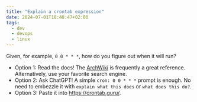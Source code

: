 ```yaml
---
title: "Explain a crontab expression"
date: 2024-07-01T18:48:47+02:00
tags:
  - dev
  - devops
  - linux
---
```


Given, for example, `0 0 * * *`, how do you figure out when it will run?

<!--more-->

- Option 1: Read the docs! The [ArchWiki](https://wiki.archlinux.org/title/Cron)
  is frequently a great reference. Alternatively, use your favorite search
  engine.
- Option 2: Ask ChatGPT! A simple `cron: 0 0 * * *` prompt is enough. No need
  to embezzle it with `explain what this does` or `what does this do?`.
- Option 3: Paste it into https://crontab.guru/.
